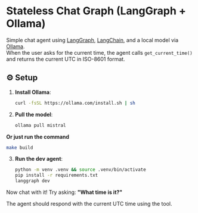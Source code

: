 # Stateless Chat Graph (LangGraph + Ollama)

Simple chat agent using [LangGraph](https://docs.langgraph.dev), [LangChain](https://www.langchain.com/), and a local model via [Ollama](https://ollama.com/).  
When the user asks for the current time, the agent calls `get_current_time()` and returns the current UTC in ISO-8601 format.

## ⚙️ Setup

1. **Install Ollama**:
   ```bash
   curl -fsSL https://ollama.com/install.sh | sh
   ```

2. **Pull the model**:

   ```bash
   ollama pull mistral
   ```
**Or just run the command**

   ```bash
   make build
   ```
3. **Run the dev agent**:

   ```bash
   python -m venv .venv && source .venv/bin/activate
   pip install -r requirements.txt
   langgraph dev
   ```

Now chat with it! Try asking:
**"What time is it?"**

The agent should respond with the current UTC time using the tool.
